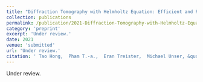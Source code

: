 ```yaml
---
title: "Diffraction Tomography with Helmholtz Equation: Efficient and Robust Multigrid Based Solver"
collection: publications
permalink: /publication/2021-Diffraction-Tomography-with-Helmholtz-Equation-Efficient-and-Robust-Multigrid-Based-Solver
category: 'preprint'
excerpt: 'Under review.'
date: 2021
venue: 'submitted'
url: 'Under review.'
citation: ' Tao Hong,  Pham T.-a.,  Eran Treister,  Michael Unser, &quot;Diffraction Tomography with Helmholtz Equation: Efficient and Robust Multigrid Based Solver.&quot; <i>Under review.</i>, 01 01, 2021.'
---
```

Under review.
